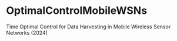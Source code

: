 # OptimalControlMobileWSNs
Time Optimal Control for Data Harvesting in Mobile Wireless Sensor Networks (2024)

